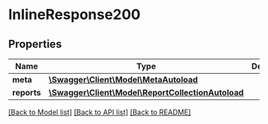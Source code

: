 # InlineResponse200

## Properties
Name | Type | Description | Notes
------------ | ------------- | ------------- | -------------
**meta** | [**\Swagger\Client\Model\MetaAutoload**](MetaAutoload.md) |  | [optional] 
**reports** | [**\Swagger\Client\Model\ReportCollectionAutoload**](ReportCollectionAutoload.md) |  | [optional] 

[[Back to Model list]](../../README.md#documentation-for-models) [[Back to API list]](../../README.md#documentation-for-api-endpoints) [[Back to README]](../../README.md)

